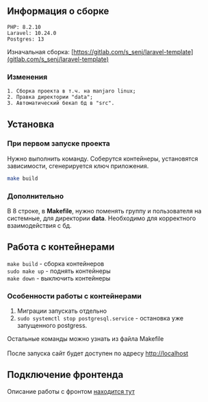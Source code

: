 ## Информация о сборке

    PHP: 8.2.10
    Laravel: 10.24.0
    Postgres: 13

Изначальная сборка: [https://gitlab.com/s_senj/laravel-template](gitlab.com/s_senj/laravel-template)

### Изменения
    1. Сборка проекта в т.ч. на manjaro linux;
    2. Правка директории "data";
    3. Автоматический бекап бд в "src".

## Установка
### При первом запуске проекта
Нужно выполнить команду. Соберутся контейнеры, установятся зависимости, сгенерируется ключ приложения.

```bash
make build
```
### Дополнительно
В 8 строке, в **Makefile**, нужно поменять группу и пользователя на системные, для директории **data**. Необходимо для корректного взаимодействия с бд.

## Работа с контейнерами
`make build` - сборка контейнеров <br>
`sudo make up` - поднять контейнеры <br>
`make down` - выключить контейнеры

### Особенности работы с контейнерами
1. Миграции запускать отдельно
2. `sudo systemctl stop postgresql.service` - остановка уже запущенного postgress.

Остальные команды можно узнать из файла Makefile
<br><br>
После запуска сайт будет доступен по адресу [http://localhost](http://localhost)

## Подключение фронтенда
Описание работы с фронтом [находится тут](docs/frontend.md)
